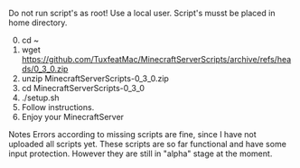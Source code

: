 Do not run script's as root!
Use a local user.
Script's musst be placed in home directory.

0. cd ~
1. wget https://github.com/TuxfeatMac/MinecraftServerScripts/archive/refs/heads/0_3_0.zip
2. unzip MinecraftServerScripts-0_3_0.zip
3. cd MinecraftServerScripts-0_3_0
4. ./setup.sh
5. Follow instructions.
6. Enjoy your MinecraftServer


Notes
Errors according to missing scripts are fine, since I have not uploaded all scripts yet.
These scripts are so far functional and have some input protection. However they are still in "alpha" stage at the moment.
